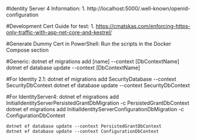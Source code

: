 ﻿#Identity Server 4 Information:
	1. http://localhost:5000/.well-known/openid-configuration

#Development Cert Guide for test:
	1. https://cmatskas.com/enforcing-https-only-traffic-with-asp-net-core-and-kestrel/

#Generate Dummy Cert in PowerShell:
	Run the scripts in the Docker Compose section

#Generic:
	﻿dotnet ef migrations add [name] --context [DbContextName]
	dotnet ef database update --context [DbContextName]

#For Identity 2.1:
	﻿dotnet ef migrations add SecurityDatabase --context SecurityDbContext
	dotnet ef database update --context SecurityDbContext

#For IdentityServer4:
	dotnet ef migrations add InitialIdentityServerPersistedGrantDbMigration -c PersistedGrantDbContext
	dotnet ef migrations add InitialIdentityServerConfigurationDbMigration -c ConfigurationDbContext

	dotnet ef database update --context PersistedGrantDbContext
	dotnet ef database update --context ConfigurationDbContext